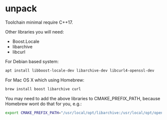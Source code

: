 # unpack

Toolchain minimal require C++17.

Other libraries you will need:

* Boost.Locale
* libarchive
* libcurl

For Debian based system:

```sh
apt install libboost-locale-dev libarchive-dev libcurl4-openssl-dev
```

For Mac OS X which using Homebrew:

```sh
brew install boost libarchive curl
```

You may need to add the above libraries to CMAKE_PREFIX_PATH, because Homebrew
wont do that for you, e.g.:

```sh
export CMAKE_PREFIX_PATH="/usr/local/opt/libarchive:/usr/local/opt/openssl"
```
